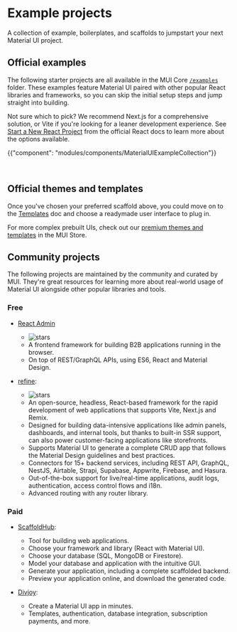 # Example projects

<p class="description">A collection of example, boilerplates, and scaffolds to jumpstart your next Material UI project.</p>

## Official examples

The following starter projects are all available in the MUI Core [`/examples`](https://github.com/mui/material-ui/tree/master/examples) folder.
These examples feature Material UI paired with other popular React libraries and frameworks, so you can skip the initial setup steps and jump straight into building.

Not sure which to pick?
We recommend Next.js for a comprehensive solution, or Vite if you're looking for a leaner development experience.
See [Start a New React Project](https://react.dev/learn/start-a-new-react-project) from the official React docs to learn more about the options available.

<!-- #default-branch-switch -->

{{"component": "modules/components/MaterialUIExampleCollection"}}

<br />

## Official themes and templates

Once you've chosen your preferred scaffold above, you could move on to the [Templates](/material-ui/getting-started/templates/) doc and choose a readymade user interface to plug in.

For more complex prebuilt UIs, check out our [premium themes and templates](https://mui.com/store/?utm_source=docs&utm_medium=referral&utm_campaign=example-projects-store) in the MUI Store.

## Community projects

The following projects are maintained by the community and curated by MUI.
They're great resources for learning more about real-world usage of Material UI alongside other popular libraries and tools.

### Free

- [React Admin](https://github.com/marmelab/react-admin)

  - ![stars](https://img.shields.io/github/stars/marmelab/react-admin.svg?style=social&label=Star)
  - A frontend framework for building B2B applications running in the browser.
  - On top of REST/GraphQL APIs, using ES6, React and Material Design.

- [refine](https://refine.dev/docs/ui-integrations/material-ui/introduction/#installation):

  - ![stars](https://img.shields.io/github/stars/refinedev/refine.svg?style=social&label=Star)
  - An open-source, headless, React-based framework for the rapid development of web applications that supports Vite, Next.js and Remix.
  - Designed for building data-intensive applications like admin panels, dashboards, and internal tools, but thanks to built-in SSR support, can also power customer-facing applications like storefronts.
  - Supports Material UI to generate a complete CRUD app that follows the Material Design guidelines and best practices.
  - Connectors for 15+ backend services, including REST API, GraphQL, NestJS, Airtable, Strapi, Supabase, Appwrite, Firebase, and Hasura.
  - Out-of-the-box support for live/real-time applications, audit logs, authentication, access control flows and i18n.
  - Advanced routing with any router library.

### Paid

- [ScaffoldHub](https://v2.scaffoldhub.io/scaffolds/react-material-ui):

  - Tool for building web applications.
  - Choose your framework and library (React with Material UI).
  - Choose your database (SQL, MongoDB or Firestore).
  - Model your database and application with the intuitive GUI.
  - Generate your application, including a complete scaffolded backend.
  - Preview your application online, and download the generated code.

- [Divjoy](https://divjoy.com?via=material-ui):

  - Create a Material UI app in minutes.
  - Templates, authentication, database integration, subscription payments, and more.
